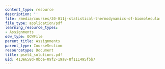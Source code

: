 ```yaml
---
content_type: resource
description: ''
file: /media/courses/20-011j-statistical-thermodynamics-of-biomolecular-systems-be-011j-spring-2004/413e658d0bce09f219a88f111495fbb7_pset4_solutions.pdf
file_type: application/pdf
learning_resource_types:
- Assignments
ocw_type: OCWFile
parent_title: Assignments
parent_type: CourseSection
resourcetype: Document
title: pset4_solutions.pdf
uid: 413e658d-0bce-09f2-19a8-8f111495fbb7
---
```

